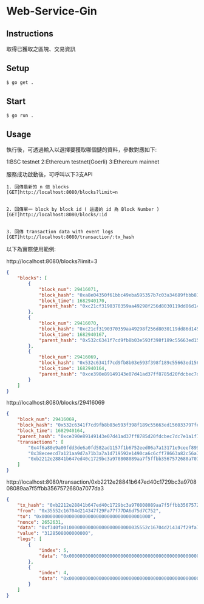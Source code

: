# Web-Service-Gin

## Instructions

取得已獲取之區塊、交易資訊

## Setup

```zsh
$ go get .
```

## Start

```zsh
$ go run .
```

## Usage

執行後，可透過輸入以選擇要獲取哪個鏈的資料，參數對應如下:

1:BSC testnet  2:Ethereum testnet(Goerli)  3:Ethereum mainnet

服務成功啟動後，可呼叫以下3支API

```
1. 回傳最新的 n 個 blocks
[GET]http://localhost:8080/blocks?limit=n


2. 回傳單一 block by block id ( 這邊的 id 為 Block Number )
[GET]http://localhost:8080/blocks/:id


3. 回傳 transaction data with event logs
[GET]http://localhost:8080/transaction/:tx_hash

```

以下為實際使用範例:

http://localhost:8080/blocks?limit=3

```JSON
{
    "blocks": [
        {
            "block_num": 29416071,
            "block_hash": "0xa8e04350f61bbc49eba595357b7c03a34689fbbb819e9dcb49354b869d143f37",
            "block_time": 1682940170,
            "parent_hash": "0xc21cf3190370359aa49298f256d8030119dd86d14535746e10292f4c0c8a4fdb"
        },
        {
            "block_num": 29416070,
            "block_hash": "0xc21cf3190370359aa49298f256d8030119dd86d14535746e10292f4c0c8a4fdb",
            "block_time": 1682940167,
            "parent_hash": "0x532c6341f7cd9fb8b03e593f398f189c55663ed156033797fe1690d1631f251b"
        },
        {
            "block_num": 29416069,
            "block_hash": "0x532c6341f7cd9fb8b03e593f398f189c55663ed156033797fe1690d1631f251b",
            "block_time": 1682940164,
            "parent_hash": "0xce390e89149143e07d41ad37ff8785d20fdcbec7dc7e1a1f7af2ee957d29c428"
        }
    ]
}

```

http://localhost:8080/blocks/29416069

```JSON
{
    "block_num": 29416069,
    "block_hash": "0x532c6341f7cd9fb8b03e593f398f189c55663ed156033797fe1690d1631f251b",
    "block_time": 1682940164,
    "parent_hash": "0xce390e89149143e07d41ad37ff8785d20fdcbec7dc7e1a1f7af2ee957d29c428",
    "transactions": [
        "0x4f6a80e9a00fdd3de6a0fd582ad1157f1b6752eed06a7a13171e9ceef899d462",
        "0x38eceecd7a121aa9d7a71b3a7a1d719592e1490ca6c6cff78663a82c56a7d55f",
        "0xb2212e28841b647ed40c1729bc3a970808089aa7f5ffbb3567572680a7077da3"
    ]
}

```

http://localhost:8080/transaction/0xb2212e28841b647ed40c1729bc3a970808089aa7f5ffbb3567572680a7077da3

```JSON
{
    "tx_hash": "0xb2212e28841b647ed40c1729bc3a970808089aa7f5ffbb3567572680a7077da3",
    "from": "0x35552c16704d214347f29Fa77f77DA6d75d7C752",
    "to": "0x0000000000000000000000000000000000001000",
    "nonce": 2652631,
    "data": "0xf340fa0100000000000000000000000035552c16704d214347f29fa77f77da6d75d7c752",
    "value": "3128508000000000",
    "logs": [
        {
            "index": 5,
            "data": "0x000000000000000000000000000000000000000000000000000a00d347371c00"
        },
        {
            "index": 4,
            "data": "0x00000000000000000000000000000000000000000000000000011c8940cd3c00"
        }
    ]
}

```
